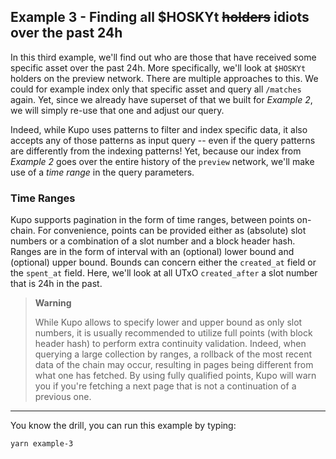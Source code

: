 ## Example 3 - Finding all $HOSKYt ~~holders~~ idiots over the past 24h

In this third example, we'll find out who are those that have received some specific asset over the past 24h. More specifically, we'll look at `$HOSKYt` holders on the preview network. There are multiple approaches to this. We could for example index only that specific asset and query all `/matches` again. Yet, since we already have superset of that we built for _Example 2_, we will simply re-use that one and adjust our query.

Indeed, while Kupo uses patterns to filter and index specific data, it also accepts any of those patterns as input query -- even if the query patterns are differently from the indexing patterns! Yet, because our index from _Example 2_ goes over the entire history of the `preview` network, we'll make use of a _time range_ in the query parameters.

### Time Ranges

Kupo supports pagination in the form of time ranges, between points on-chain. For convenience, points can be provided either as (absolute) slot numbers or a combination of a slot number and a block header hash. Ranges are in the form of interval with an (optional) lower bound and (optional) upper bound. Bounds can concern either the `created_at` field or the `spent_at` field. Here, we'll look at all UTxO `created_after` a slot number that is 24h in the past.

> **Warning**
>
> While Kupo allows to specify lower and upper bound as only slot numbers, it
> is usually recommended to utilize full points (with block header hash) to
> perform extra continuity validation. Indeed, when querying a large collection
> by ranges, a rollback of the most recent data of the chain may occur,
> resulting in pages being different from what one has fetched. By using fully
> qualified points, Kupo will warn you if you're fetching a next page that is
> not a continuation of a previous one.

---

You know the drill, you can run this example by typing:

```
yarn example-3
```
